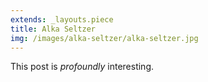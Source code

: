 ```yaml
---
extends: _layouts.piece
title: Alka Seltzer
img: /images/alka-seltzer/alka-seltzer.jpg
---
```


This post is *profoundly* interesting.